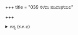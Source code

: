 +++
title = "039 ಸೆಳೆದು ಪಡಿವಾಘೆಯಲಿ"

+++

<details><summary>ಗದ್ಯ (ಕ.ಗ.ಪ) </summary>

39. ಕೃಷ್ಣನು ಲಗಾಮನ್ನು ಸೆಳೆದು ಕುದುರೆಗಳನ್ನು ಯುದ್ಧಕ್ಕೆ ಸಿದ್ಧಗೊಳಿಸಿದನು. ಅರ್ಜುನನು ತನ್ನ ಕೈಚಳಕದಿಂದ ಗಾಂಡೀವ ಧನಸ್ಸಿಗೆ ಕೈಹಾಕಿದನು. ಯುದ್ಧದ ಸೇನೆಯ ಆರ್ಭಟ ಮತ್ತೆ ಪ್ರಾರಂಭವಾಗಿ ಶತ್ರು ರಾಜರು ಅಸ್ತವ್ಯಸ್ತರಾಗಲು, ರಣರಂಗದ ಪದ್ಮವ್ಯೂಹದಲ್ಲಿ ಅಜುನನು ಕಾಳಗವನ್ನು ಕೈಗೊಂಡನು.
</details>
